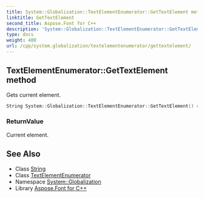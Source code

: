 ```yaml
---
title: System::Globalization::TextElementEnumerator::GetTextElement method
linktitle: GetTextElement
second_title: Aspose.Font for C++
description: 'System::Globalization::TextElementEnumerator::GetTextElement method. Gets current element in C++.'
type: docs
weight: 400
url: /cpp/system.globalization/textelementenumerator/gettextelement/
---
```

## TextElementEnumerator::GetTextElement method


Gets current element.

```cpp
String System::Globalization::TextElementEnumerator::GetTextElement() const
```


### ReturnValue

Current element.

## See Also

* Class [String](../../../system/string/)
* Class [TextElementEnumerator](../)
* Namespace [System::Globalization](../../)
* Library [Aspose.Font for C++](../../../)
